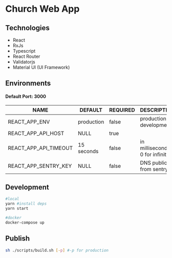 # Church Web App

Technologies
------------
* React
* RxJs
* Typescript
* React Router
* Validatorjs
* Material UI (UI Framework)

Environments
------------

#### Default Port: 3000  

| NAME                  | DEFAULT                                   | REQUIRED | DESCRIPTION                     |
| --------------------- | ----------------------------------------- | -------- | ------------------------------- |
| REACT_APP_ENV         | production                                | false    | production or development       |
| REACT_APP_API_HOST    | NULL                                      | true     |                                 |
| REACT_APP_API_TIMEOUT | 15 seconds                                | false    | in milliseconds, 0 for infinity |
| REACT_APP_SENTRY_KEY  | NULL                                      | false    | DNS public from sentry.io       |

Development
-----------
```bash
#local
yarn #install deps
yarn start

#docker
docker-compose up
```

Publish
-----------
```bash
sh ./scripts/build.sh [-p] #-p for production
```

